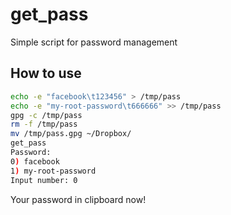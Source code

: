 get_pass
========

Simple script for password management

How to use
----------

```bash
echo -e "facebook\t123456" > /tmp/pass
echo -e "my-root-password\t666666" >> /tmp/pass
gpg -c /tmp/pass
rm -f /tmp/pass
mv /tmp/pass.gpg ~/Dropbox/
get_pass
Password: 
0) facebook
1) my-root-password
Input number: 0
```

Your password in clipboard now!
